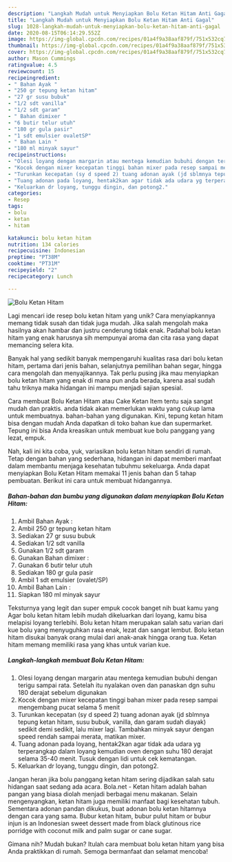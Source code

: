 ```yaml
---
description: "Langkah Mudah untuk Menyiapkan Bolu Ketan Hitam Anti Gagal"
title: "Langkah Mudah untuk Menyiapkan Bolu Ketan Hitam Anti Gagal"
slug: 1028-langkah-mudah-untuk-menyiapkan-bolu-ketan-hitam-anti-gagal
date: 2020-08-15T06:14:29.552Z
image: https://img-global.cpcdn.com/recipes/01a4f9a38aaf879f/751x532cq70/bolu-ketan-hitam-foto-resep-utama.jpg
thumbnail: https://img-global.cpcdn.com/recipes/01a4f9a38aaf879f/751x532cq70/bolu-ketan-hitam-foto-resep-utama.jpg
cover: https://img-global.cpcdn.com/recipes/01a4f9a38aaf879f/751x532cq70/bolu-ketan-hitam-foto-resep-utama.jpg
author: Mason Cummings
ratingvalue: 4.5
reviewcount: 15
recipeingredient:
- " Bahan Ayak "
- "250 gr tepung ketan hitam"
- "27 gr susu bubuk"
- "1/2 sdt vanilla"
- "1/2 sdt garam"
- " Bahan dimixer "
- "6 butir telur utuh"
- "180 gr gula pasir"
- "1 sdt emulsier ovaletSP"
- " Bahan Lain "
- "180 ml minyak sayur"
recipeinstructions:
- "Olesi loyang dengan margarin atau mentega kemudian bubuhi dengan terigu sampai rata. Setelah itu nyalakan oven dan panaskan dgn suhu 180 derajat sebelum digunakan"
- "Kocok dengan mixer kecepatan tinggi bahan mixer pada resep sampai mengembang pucat selama 5 menit"
- "Turunkan kecepatan (sy d speed 2) tuang adonan ayak (jd sblmnya tepung ketan hitam, susu bubuk, vanilla, dan garam sudah diayak) sedikit demi sedikit, lalu mixer lagi. Tambahkan minyak sayur dengan speed rendah sampai merata, matikan mixer."
- "Tuang adonan pada loyang, hentak2kan agar tidak ada udara yg terperangkap dalam loyang kemudian oven dengan suhu 180 derajat selama 35-40 menit. Tusuk dengan lidi untuk cek kematangan."
- "Keluarkan dr loyang, tunggu dingin, dan potong2."
categories:
- Resep
tags:
- bolu
- ketan
- hitam

katakunci: bolu ketan hitam 
nutrition: 134 calories
recipecuisine: Indonesian
preptime: "PT38M"
cooktime: "PT31M"
recipeyield: "2"
recipecategory: Lunch

---
```



![Bolu Ketan Hitam](https://img-global.cpcdn.com/recipes/01a4f9a38aaf879f/751x532cq70/bolu-ketan-hitam-foto-resep-utama.jpg)

Lagi mencari ide resep bolu ketan hitam yang unik? Cara menyiapkannya memang tidak susah dan tidak juga mudah. Jika salah mengolah maka hasilnya akan hambar dan justru cenderung tidak enak. Padahal bolu ketan hitam yang enak harusnya sih mempunyai aroma dan cita rasa yang dapat memancing selera kita.

Banyak hal yang sedikit banyak mempengaruhi kualitas rasa dari bolu ketan hitam, pertama dari jenis bahan, selanjutnya pemilihan bahan segar, hingga cara mengolah dan menyajikannya. Tak perlu pusing jika mau menyiapkan bolu ketan hitam yang enak di mana pun anda berada, karena asal sudah tahu triknya maka hidangan ini mampu menjadi sajian spesial.

Cara membuat Bolu Ketan Hitam atau Cake Ketan Item tentu saja sangat mudah dan praktis. anda tidak akan memerlukan waktu yang cukup lama untuk membuatnya. bahan-bahan yang digunakan. Kini, tepung ketan hitam bisa dengan mudah Anda dapatkan di toko bahan kue dan supermarket. Tepung ini bisa Anda kreasikan untuk membuat kue bolu panggang yang lezat, empuk.


Nah, kali ini kita coba, yuk, variasikan bolu ketan hitam sendiri di rumah. Tetap dengan bahan yang sederhana, hidangan ini dapat memberi manfaat dalam membantu menjaga kesehatan tubuhmu sekeluarga. Anda dapat menyiapkan Bolu Ketan Hitam memakai 11 jenis bahan dan 5 tahap pembuatan. Berikut ini cara untuk membuat hidangannya.

<!--inarticleads1-->

##### Bahan-bahan dan bumbu yang digunakan dalam menyiapkan Bolu Ketan Hitam:

1. Ambil  Bahan Ayak :
1. Ambil 250 gr tepung ketan hitam
1. Sediakan 27 gr susu bubuk
1. Sediakan 1/2 sdt vanilla
1. Gunakan 1/2 sdt garam
1. Gunakan  Bahan dimixer :
1. Gunakan 6 butir telur utuh
1. Sediakan 180 gr gula pasir
1. Ambil 1 sdt emulsier (ovalet/SP)
1. Ambil  Bahan Lain :
1. Siapkan 180 ml minyak sayur


Teksturnya yang legit dan super empuk cocok banget nih buat kamu yang Agar bolu ketan hitam lebih mudah dikeluarkan dari loyang, kamu bisa melapisi loyang terlebihi. Bolu ketan hitam merupakan salah satu varian dari kue bolu yang menyuguhkan rasa enak, lezat dan sangat lembut. Bolu ketan hitam disukai banyak orang mulai dari anak-anak hingga orang tua. Ketan hitam memang memiliki rasa yang khas untuk varian kue. 

<!--inarticleads2-->

##### Langkah-langkah membuat Bolu Ketan Hitam:

1. Olesi loyang dengan margarin atau mentega kemudian bubuhi dengan terigu sampai rata. Setelah itu nyalakan oven dan panaskan dgn suhu 180 derajat sebelum digunakan
1. Kocok dengan mixer kecepatan tinggi bahan mixer pada resep sampai mengembang pucat selama 5 menit
1. Turunkan kecepatan (sy d speed 2) tuang adonan ayak (jd sblmnya tepung ketan hitam, susu bubuk, vanilla, dan garam sudah diayak) sedikit demi sedikit, lalu mixer lagi. Tambahkan minyak sayur dengan speed rendah sampai merata, matikan mixer.
1. Tuang adonan pada loyang, hentak2kan agar tidak ada udara yg terperangkap dalam loyang kemudian oven dengan suhu 180 derajat selama 35-40 menit. Tusuk dengan lidi untuk cek kematangan.
1. Keluarkan dr loyang, tunggu dingin, dan potong2.


Jangan heran jika bolu panggang ketan hitam sering dijadikan salah satu hidangan saat sedang ada acara. Bola.net - Ketan hitam adalah bahan pangan yang biasa diolah menjadi berbagai menu makanan. Selain mengenyangkan, ketan hitam juga memiliki manfaat bagi kesehatan tubuh. Sementara adonan pandan dikukus, buat adonan bolu ketan hitamnya dengan cara yang sama. Bubur ketan hitam, bubur pulut hitam or bubur injun is an Indonesian sweet dessert made from black glutinous rice porridge with coconut milk and palm sugar or cane sugar. 

Gimana nih? Mudah bukan? Itulah cara membuat bolu ketan hitam yang bisa Anda praktikkan di rumah. Semoga bermanfaat dan selamat mencoba!
